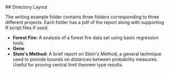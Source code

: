 <a name="Directory Layout"/>
## Directory Layout

The writing example folder contains three folders corresponding to three different projects. Each folder
has a pdf of the report along with supporting R script files if used.
- **Forest Fire:** A analysis of a forest fire data set using basic regression tools.
- **Gene**
- **Stein's Method:** A brief report on Stein's Method, a general technique used to provide bounds on distances between probability measures. Useful for proving central limit theorem type results.

